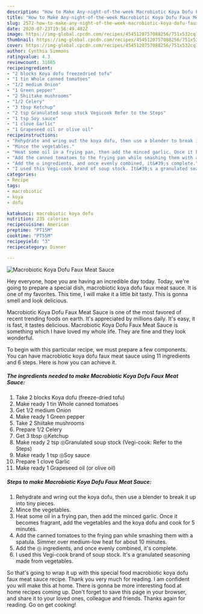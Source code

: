 ```yaml
---
description: "How to Make Any-night-of-the-week Macrobiotic Koya Dofu Faux Meat Sauce"
title: "How to Make Any-night-of-the-week Macrobiotic Koya Dofu Faux Meat Sauce"
slug: 2572-how-to-make-any-night-of-the-week-macrobiotic-koya-dofu-faux-meat-sauce
date: 2020-07-23T19:56:49.402Z
image: https://img-global.cpcdn.com/recipes/4545120757088256/751x532cq70/macrobiotic-koya-dofu-faux-meat-sauce-recipe-main-photo.jpg
thumbnail: https://img-global.cpcdn.com/recipes/4545120757088256/751x532cq70/macrobiotic-koya-dofu-faux-meat-sauce-recipe-main-photo.jpg
cover: https://img-global.cpcdn.com/recipes/4545120757088256/751x532cq70/macrobiotic-koya-dofu-faux-meat-sauce-recipe-main-photo.jpg
author: Cynthia Simmons
ratingvalue: 4.3
reviewcount: 31665
recipeingredient:
- "2 blocks Koya dofu freezedried tofu"
- "1 tin Whole canned tomatoes"
- "1/2 medium Onion"
- "1 Green pepper"
- "2 Shiitake mushrooms"
- "1/2 Celery"
- "3 tbsp Ketchup"
- "2 tsp Granulated soup stock Vegicook Refer to the Steps"
- "1 tsp Soy sauce"
- "1 clove Garlic"
- "1 Grapeseed oil or olive oil"
recipeinstructions:
- "Rehydrate and wring out the koya dofu, then use a blender to break it up into tiny pieces."
- "Mince the vegetables."
- "Heat some oil in a frying pan, then add the minced garlic. Once it becomes fragrant, add the vegetables and the koya dofu and cook for 5 minutes."
- "Add the canned tomatoes to the frying pan while smashing them with a spatula. Simmer over medium-low heat for about 10 minutes."
- "Add the ◎ ingredients, and once evenly combined, it&#39;s complete."
- "I used this Vegi-cook brand of soup stock. It&#39;s a granulated seasoning made from vegetables."
categories:
- Recipe
tags:
- macrobiotic
- koya
- dofu

katakunci: macrobiotic koya dofu 
nutrition: 235 calories
recipecuisine: American
preptime: "PT15M"
cooktime: "PT55M"
recipeyield: "3"
recipecategory: Dinner

---
```



![Macrobiotic Koya Dofu Faux Meat Sauce](https://img-global.cpcdn.com/recipes/4545120757088256/751x532cq70/macrobiotic-koya-dofu-faux-meat-sauce-recipe-main-photo.jpg)

Hey everyone, hope you are having an incredible day today. Today, we're going to prepare a special dish, macrobiotic koya dofu faux meat sauce. It is one of my favorites. This time, I will make it a little bit tasty. This is gonna smell and look delicious.

Macrobiotic Koya Dofu Faux Meat Sauce is one of the most favored of recent trending foods on earth. It's appreciated by millions daily. It's easy, it is fast, it tastes delicious. Macrobiotic Koya Dofu Faux Meat Sauce is something which I have loved my whole life. They are fine and they look wonderful.




To begin with this particular recipe, we must prepare a few components. You can have macrobiotic koya dofu faux meat sauce using 11 ingredients and 6 steps. Here is how you can achieve it.

<!--inarticleads1-->

##### The ingredients needed to make Macrobiotic Koya Dofu Faux Meat Sauce:

1. Take 2 blocks Koya dofu (freeze-dried tofu)
1. Make ready 1 tin Whole canned tomatoes
1. Get 1/2 medium Onion
1. Make ready 1 Green pepper
1. Take 2 Shiitake mushrooms
1. Prepare 1/2 Celery
1. Get 3 tbsp ◎Ketchup
1. Make ready 2 tsp ◎Granulated soup stock (Vegi-cook: Refer to the Steps)
1. Make ready 1 tsp ◎Soy sauce
1. Prepare 1 clove Garlic
1. Make ready 1 Grapeseed oil (or olive oil)




<!--inarticleads2-->

##### Steps to make Macrobiotic Koya Dofu Faux Meat Sauce:

1. Rehydrate and wring out the koya dofu, then use a blender to break it up into tiny pieces.
1. Mince the vegetables.
1. Heat some oil in a frying pan, then add the minced garlic. Once it becomes fragrant, add the vegetables and the koya dofu and cook for 5 minutes.
1. Add the canned tomatoes to the frying pan while smashing them with a spatula. Simmer over medium-low heat for about 10 minutes.
1. Add the ◎ ingredients, and once evenly combined, it&#39;s complete.
1. I used this Vegi-cook brand of soup stock. It&#39;s a granulated seasoning made from vegetables.




So that's going to wrap it up with this special food macrobiotic koya dofu faux meat sauce recipe. Thank you very much for reading. I am confident you will make this at home. There is gonna be more interesting food at home recipes coming up. Don't forget to save this page in your browser, and share it to your loved ones, colleague and friends. Thanks again for reading. Go on get cooking!
